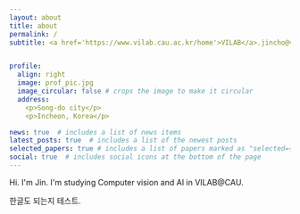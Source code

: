 ```yaml
---
layout: about
title: about
permalink: /
subtitle: <a href='https://www.vilab.cau.ac.kr/home'>VILAB</a>.jincho@vilab.cau.ac.kr.


profile:
  align: right
  image: prof_pic.jpg
  image_circular: false # crops the image to make it circular
  address: 
    <p>Song-do city</p>
    <p>Incheon, Korea</p>

news: true  # includes a list of news items
latest_posts: true  # includes a list of the newest posts
selected_papers: true # includes a list of papers marked as "selected={true}"
social: true  # includes social icons at the bottom of the page
---
```


Hi. I'm Jin. 
I'm studying Computer vision and AI in VILAB@CAU.

한글도 되는지 테스트.

<!-- Put your address / P.O. box / other info right below your picture. You can also disable any of these  elements by editing `profile` property of the YAML header of your `_pages/about.md`. Edit `_bibliography/ papers.bib` and Jekyll will render your [publications page](/al-folio/publications/) automatically. -->

<!-- Link to your social media connections, too. This theme is set up to use [Font Awesome icons](http://fortawesome.github.io/Font-Awesome/) and [Academicons](https://jpswalsh.github.io/academicons/), like the ones below. Add your Facebook, Twitter, LinkedIn, Google Scholar, or just disable all of them. -->
